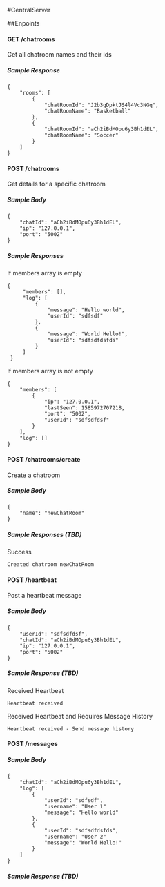 #CentralServer

##Enpoints

#### GET /chatrooms

Get all chatroom names and their ids

##### Sample Response
```
{
    "rooms": [
        {
            "chatRoomId": "J2b3gDpktJS4l4Vc3NGq",
            "chatRoomName": "Basketball"
        },
        {
            "chatRoomId": "aCh2iBdMOpu6y3Bh1dEL",
            "chatRoomName": "Soccer"
        }
    ]
}
```

#### POST /chatrooms

Get details for a specific chatroom

##### Sample Body
```
{
	"chatId": "aCh2iBdMOpu6y3Bh1dEL",
	"ip": "127.0.0.1",
	"port": "5002"
}
```

##### Sample Responses
If members array is empty

```
{
     "members": [],
     "log": [
         {
             "message": "Hello world",
             "userId": "sdfsdf"
         },
         {
             "message": "World Hello!",
             "userId": "sdfsdfdsfds"
         }
     ]
 }
```
 
 If members array is not empty
 ```
 {
     "members": [
         {
             "ip": "127.0.0.1",
             "lastSeen": 1585972707218,
             "port": "5002",
             "userId": "sdfsdfdsf"
         }
     ],
     "log": []
 }
```

#### POST /chatrooms/create

Create a chatroom

##### Sample Body
```
{
	"name": "newChatRoom" 
}
``` 

##### Sample Responses (TBD)

Success

`Created chatroom newChatRoom`


#### POST /heartbeat

Post a heartbeat message

##### Sample Body
```
{
	"userId": "sdfsdfdsf",
	"chatId": "aCh2iBdMOpu6y3Bh1dEL",
	"ip": "127.0.0.1",
	"port": "5002"
}
```

##### Sample Response (TBD)

Received Heartbeat

`Heartbeat received`

Received Heartbeat and Requires Message History

`Heartbeat received - Send message history`

#### POST /messages

##### Sample Body
```
{ 
	"chatId": "aCh2iBdMOpu6y3Bh1dEL", 
	"log": [
		{
			"userId": "sdfsdf",
			"username": "User 1"
			"message": "Hello world"
		}, 
		{
			"userId": "sdfsdfdsfds",
			"username": "User 2"
			"message": "World Hello!"
		}
	] 
}
```

##### Sample Response (TBD)

